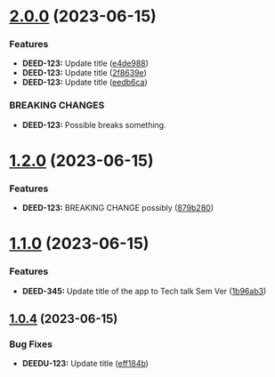 # [2.0.0](https://github.com/shenky1/Semantic-Release-Angular/compare/v1.2.0...v2.0.0) (2023-06-15)


### Features

* **DEED-123:** Update title ([e4de988](https://github.com/shenky1/Semantic-Release-Angular/commit/e4de98882543c4e8be738328151d67c0ef388395))
* **DEED-123:** Update title ([2f8639e](https://github.com/shenky1/Semantic-Release-Angular/commit/2f8639e5b2f807e5f20cb6a9ec19cd9d4eb5b605))
* **DEED-123:** Update title ([eedb6ca](https://github.com/shenky1/Semantic-Release-Angular/commit/eedb6ca6b84b500acdc6abc8a5bda2412192a58c))


### BREAKING CHANGES

* **DEED-123:** Possible breaks something.

# [1.2.0](https://github.com/shenky1/Semantic-Release-Angular/compare/v1.1.0...v1.2.0) (2023-06-15)


### Features

* **DEED-123:** BREAKING CHANGE possibly ([879b280](https://github.com/shenky1/Semantic-Release-Angular/commit/879b2803acb3c14f28732d1df82e3dadd0f3703f))

# [1.1.0](https://github.com/shenky1/Semantic-Release-Angular/compare/v1.0.4...v1.1.0) (2023-06-15)


### Features

* **DEED-345:** Update title of the app to Tech talk Sem Ver ([1b96ab3](https://github.com/shenky1/Semantic-Release-Angular/commit/1b96ab3c1368cb4423f4e51ec7963f04d8e9daf6))

## [1.0.4](https://github.com/shenky1/Semantic-Release-Angular/compare/v1.0.3...v1.0.4) (2023-06-15)


### Bug Fixes

* **DEEDU-123:** Update title ([eff184b](https://github.com/shenky1/Semantic-Release-Angular/commit/eff184b52c9b10ac2b5f803a8979bb6a4265af82))
